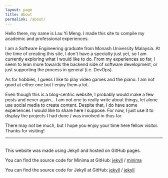 ```yaml
---
layout: page
title: About
permalink: /about/
---
```



Hello there, my name is Lau Yi Meng. I made this site to compile my academic and professional experiences.

I am a Software Engineering graduate from Monash University Malaysia. At the time of creating this site, I don't have a specialty just yet, so I am currently exploring what I would like to do. From my experiences so far, I seem to lean more towards the backend side of software development, or just supporting the process in general (i.e. DevOps).

As for hobbies, I guess I like to play video games and the piano. I am not good at either one but I enjoy them a lot.

Even though this is a blog-centric website, I probably would make a few posts and never again... I am not one to really write about things, let alone use social media to create content. Despite that, I do have some experiences I would like to share here I suppose. For now, I just use it to display the projects I had done / was involved in thus far.

There may not be much, but I hope you enjoy your time here fellow visitor. Thanks for visiting! <br>

_____________________________________________________________________________________________________________________
<br>
This website was made using Jekyll and hosted on GitHub pages. 

You can find the source code for Minima at GitHub:
[jekyll][jekyll-organization] /
[minima](https://github.com/jekyll/minima)

You can find the source code for Jekyll at GitHub:
[jekyll][jekyll-organization] /
[jekyll](https://github.com/jekyll/jekyll)


[jekyll-organization]: https://github.com/jekyll
